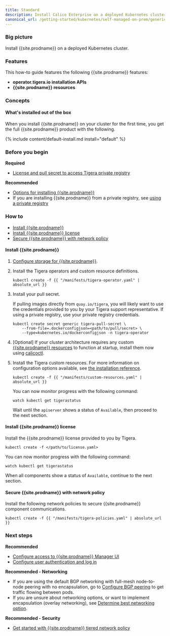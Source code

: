 ```yaml
---
title: Standard
description: Install Calico Enterprise on a deployed Kubernetes cluster for on-premises deployments.
canonical_url: /getting-started/kubernetes/self-managed-on-prem/generic-install
---
```


### Big picture

Install {{site.prodname}} on a deployed Kubernetes cluster.

### Features

This how-to guide features the following {{site.prodname}} features:

- **operator.tigera.io installation APIs** 
- **{{site.prodname}} resources**

### Concepts

#### What's installed out of the box

When you install {{site.prodname}} on your cluster for the first time, you get the full {{site.prodname}} product with the following.

{% include content/default-install.md install="default" %}

### Before you begin

**Required**

- [License and pull secret to access Tigera private registry]({{site.baseurl}}/getting-started/calico-enterprise)

**Recommended**

- [Options for installing {{site.prodname}}]({{site.baseurl}}/getting-started/options-install)
- If you are installing {{site.prodname}} from a private registry, see [using a private registry]({{site.baseurl}}/getting-started/private-registry)

### How to

- [Install {{site.prodname}}](#install-calico-enterprise)
- [Install {{site.prodname}} license](#install-calico-enterprise-license)
- [Secure {{site.prodname}} with network policy](#secure-calico-enterprise-with-network-policy)

#### Install {{site.prodname}}

1. [Configure storage for {{site.prodname}}]({{site.baseurl}}/getting-started/create-storage).

1. Install the Tigera operators and custom resource definitions.

   ```
   kubectl create -f {{ "/manifests/tigera-operator.yaml" | absolute_url }}
   ```

1. Install your pull secret.

   If pulling images directly from `quay.io/tigera`, you will likely want to use the credentials provided to you by your Tigera support representative. If using a private registry, use your private registry credentials.

   ```
   kubectl create secret generic tigera-pull-secret \
       --from-file=.dockerconfigjson=<path/to/pull/secret> \
       --type=kubernetes.io/dockerconfigjson -n tigera-operator
   ```
1. [Optional] If your cluster architecture requires any custom [{{site.prodname}} resources]({{site.baseurl}}/reference/resources) to function at startup, install them now using [calicoctl]({{site.baseurl}}/reference/calicoctl/overview).

1. Install the Tigera custom resources. For more information on configuration options available, see [the installation reference]({{site.baseurl}}/reference/installation/api).

   ```
   kubectl create -f {{ "/manifests/custom-resources.yaml" | absolute_url }}
   ```

   You can now monitor progress with the following command:

   ```
   watch kubectl get tigerastatus
   ```

   Wait until the `apiserver` shows a status of `Available`, then proceed to the next section.

#### Install {{site.prodname}} license

Install the {{site.prodname}} license provided to you by Tigera.

```
kubectl create -f </path/to/license.yaml>
```

You can now monitor progress with the following command:

```
watch kubectl get tigerastatus
```

When all components show a status of `Available`, continue to the next section.


#### Secure {{site.prodname}} with network policy

Install the following network policies to secure {{site.prodname}} component communications.

```
kubectl create -f {{ "/manifests/tigera-policies.yaml" | absolute_url }}
```

### Next steps

**Recommended**

- [Configure access to {{site.prodname}} Manager UI]({{site.baseurl}}/getting-started/cnx/access-the-manager)
- [Configure user authentication and log in]({{site.baseurl}}/getting-started/cnx/create-user-login)

**Recommended - Networking**

- If you are using the default BGP networking with full-mesh node-to-node peering with no encapsulation, go to [Configure BGP peering]({{site.baseurl}}/networking/bgp) to get traffic flowing between pods.
- If you are unsure about networking options, or want to implement encapsulation (overlay networking), see [Determine best networking option]({{site.baseurl}}/networking/determine-best-networking).

**Recommended - Security**

- [Get started with {{site.prodname}} tiered network policy]({{site.baseurl}}/security/tiered-policy)
